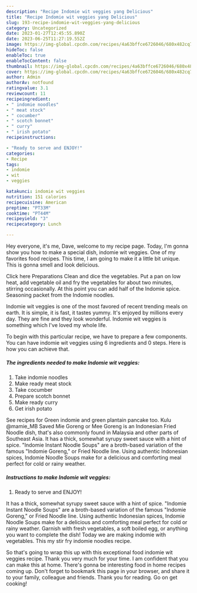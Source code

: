 ```yaml
---
description: "Recipe Indomie wit veggies yang Delicious"
title: "Recipe Indomie wit veggies yang Delicious"
slug: 193-recipe-indomie-wit-veggies-yang-delicious
category: Uncategorized
date: 2023-01-27T12:45:55.890Z
date: 2023-06-25T11:27:19.552Z
image: https://img-global.cpcdn.com/recipes/4a63bffce6726046/680x482cq70/indomie-wit-veggies-recipe-main-photo.jpg
hideToc: false
enableToc: true
enableTocContent: false
thumbnail: https://img-global.cpcdn.com/recipes/4a63bffce6726046/680x482cq70/indomie-wit-veggies-recipe-main-photo.jpg
cover: https://img-global.cpcdn.com/recipes/4a63bffce6726046/680x482cq70/indomie-wit-veggies-recipe-main-photo.jpg
author: Admin
authorAv: notfound
ratingvalue: 3.1
reviewcount: 11
recipeingredient:
- " indomie noodles"
- " meat stock"
- " cocumber"
- " scotch bonnet"
- " curry"
- " irish potato"
recipeinstructions:

- "Ready to serve and ENJOY!"
categories:
- Recipe
tags:
- indomie
- wit
- veggies

katakunci: indomie wit veggies 
nutrition: 151 calories
recipecuisine: American
preptime: "PT33M"
cooktime: "PT44M"
recipeyield: "3"
recipecategory: Lunch

---
```



Hey everyone, it's me, Dave, welcome to my recipe page. Today, I'm gonna show you how to make a special dish, indomie wit veggies. One of my favorites food recipes. This time, I am going to make it a little bit unique. This is gonna smell and look delicious.

Click here Preparations Clean and dice the vegetables. Put a pan on low heat, add vegetable oil and fry the vegetables for about two minutes, stirring occasionally. At this point you can add half of the Indomie spice. Seasoning packet from the Indomie noodles.

Indomie wit veggies is one of the most favored of recent trending meals on earth. It is simple, it is fast, it tastes yummy. It's enjoyed by millions every day. They are fine and they look wonderful. Indomie wit veggies is something which I've loved my whole life.


To begin with this particular recipe, we have to prepare a few components. You can have indomie wit veggies using 6 ingredients and 0 steps. Here is how you can achieve that.

<!--inarticleads1-->

##### The ingredients needed to make Indomie wit veggies:

1. Take  indomie noodles
1. Make ready  meat stock
1. Take  cocumber
1. Prepare  scotch bonnet
1. Make ready  curry
1. Get  irish potato


See recipes for Green indomie and green plantain pancake too. Kulu @mamie_MB Saved Mie Goreng or Mee Goreng is an Indonesian Fried Noodle dish, that&#39;s also commonly found in Malaysia and other parts of Southeast Asia. It has a thick, somewhat syrupy sweet sauce with a hint of spice. &#34;Indomie Instant Noodle Soups&#34; are a broth-based variation of the famous &#34;Indomie Goreng,&#34; or Fried Noodle line. Using authentic Indonesian spices, Indomie Noodle Soups make for a delicious and comforting meal perfect for cold or rainy weather. 

<!--inarticleads2-->

##### Instructions to make Indomie wit veggies:


1. Ready to serve and ENJOY!

It has a thick, somewhat syrupy sweet sauce with a hint of spice. &#34;Indomie Instant Noodle Soups&#34; are a broth-based variation of the famous &#34;Indomie Goreng,&#34; or Fried Noodle line. Using authentic Indonesian spices, Indomie Noodle Soups make for a delicious and comforting meal perfect for cold or rainy weather. Garnish with fresh vegetables, a soft boiled egg, or anything you want to complete the dish! Today we are making indomie with vegetables. This my stir fry indomie noodles recipe. 

So that's going to wrap this up with this exceptional food indomie wit veggies recipe. Thank you very much for your time. I am confident that you can make this at home. There's gonna be interesting food in home recipes coming up. Don't forget to bookmark this page in your browser, and share it to your family, colleague and friends. Thank you for reading. Go on get cooking!
